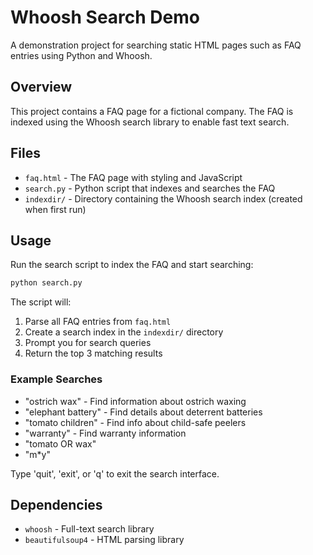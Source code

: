 # Whoosh Search Demo

A demonstration project for searching static HTML pages such as FAQ entries using Python and Whoosh.

## Overview

This project contains a FAQ page for a fictional company. The FAQ is indexed using the Whoosh search library to enable fast text search.

## Files

- `faq.html` - The FAQ page with styling and JavaScript
- `search.py` - Python script that indexes and searches the FAQ
- `indexdir/` - Directory containing the Whoosh search index (created when first run)

## Usage

Run the search script to index the FAQ and start searching:

```bash
python search.py
```

The script will:
1. Parse all FAQ entries from `faq.html`
2. Create a search index in the `indexdir/` directory
3. Prompt you for search queries
4. Return the top 3 matching results

### Example Searches

- "ostrich wax" - Find information about ostrich waxing
- "elephant battery" - Find details about deterrent batteries
- "tomato children" - Find info about child-safe peelers
- "warranty" - Find warranty information
- "tomato OR wax"
- "m*y"

Type 'quit', 'exit', or 'q' to exit the search interface.

## Dependencies

- `whoosh` - Full-text search library
- `beautifulsoup4` - HTML parsing library
